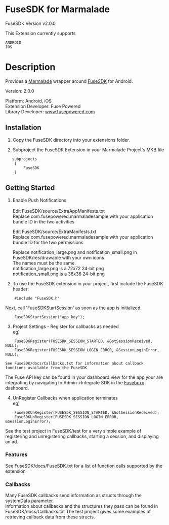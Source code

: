 FuseSDK for Marmalade
========================
FuseSDK  Version v2.0.0

This Extension currently supports
      
    ANDROID 
	IOS

Description
========================

Provides a [Marmalade](http://www.madewithmarmalade.com) wrapper around [FuseSDK](http://www.fuseboxx.com) for Android.

Version: 2.0.0

Platform: Android, iOS<br>
Extension Developer: Fuse Powered<br>
Library Developer: www.fusepowered.com

Installation
-----------------
1. Copy the FuseSDK directory into your extensions folder.

2. Subproject the FuseSDK Extension in your Marmalade Project's MKB file
```
   subprojects
    {
        FuseSDK
    }
```

Getting Started
-----------------
1. Enable Push Notifications<br><br>
	Edit FuseSDK/source/ExtraAppManifests.txt<br>
		Replace com.fusepowered.marmaladesample with your application bundle ID in the two activities

	Edit FuseSDK/source/ExtraManifests.txt<br>
		Replace com.fusepowered.marmaladesample with your application bundle ID for the two permissions

	Replace notification_large.png and notification_small.png in FuseSDK/res/drawable with your own icons<br>
		The names must be the same.<br>
		notification_large.png is a 72x72 24-bit png<br>
		notification_small.png is a 36x36 24-bit png<br>

2. To use the FuseSDK extension in your project, first include the FuseSDK header:
```
    #include "FuseSDK.h"
```
   
   Next, call 'FuseSDKStartSession' as soon as the app is initialized:
```
    FuseSDKStartSession("app_key"); 
```


3. Project Settings - Register for callbacks as needed<br>
	eg)
```
    FuseSDKRegister(FUSESDK_SESSION_STARTED, &GotSessionReceived, NULL);
    FuseSDKRegister(FUSESDK_SESSION_LOGIN_ERROR, &SessionLoginError, NULL);
```

	See FuseSDK/docs/Callbacks.txt for information about callback functions available from the FuseSDK

   The Fuse API key can be found in your dashboard view for the app your are integrating by navigating to Admin->Integrate SDK in the [Fuseboxx](https://www.fuseboxx.com) dashboard.


4. UnRegister Callbacks when application terminates<br>
	eg)
```
    FuseSDKUnRegister(FUSESDK_SESSION_STARTED, &GotSessionReceived);
    FuseSDKUnRegister(FUSESDK_SESSION_LOGIN_ERROR, &SessionLoginError);
```

See the test project in FuseSDK/test for a very simple example of registering and unregistering callbacks, starting a session, and displaying an ad. 

### Features ####
See FuseSDK/docs/FuseSDK.txt for a list of function calls supported by the extension

### Callbacks ####
Many FuseSDK callbacks send information as structs through the systemData parameter.  
Information about callbacks and the structures they pass can be found in FuseSDK/docs/Callbacks.txt
The test project gives some examples of retrieving callback data from these structs.
